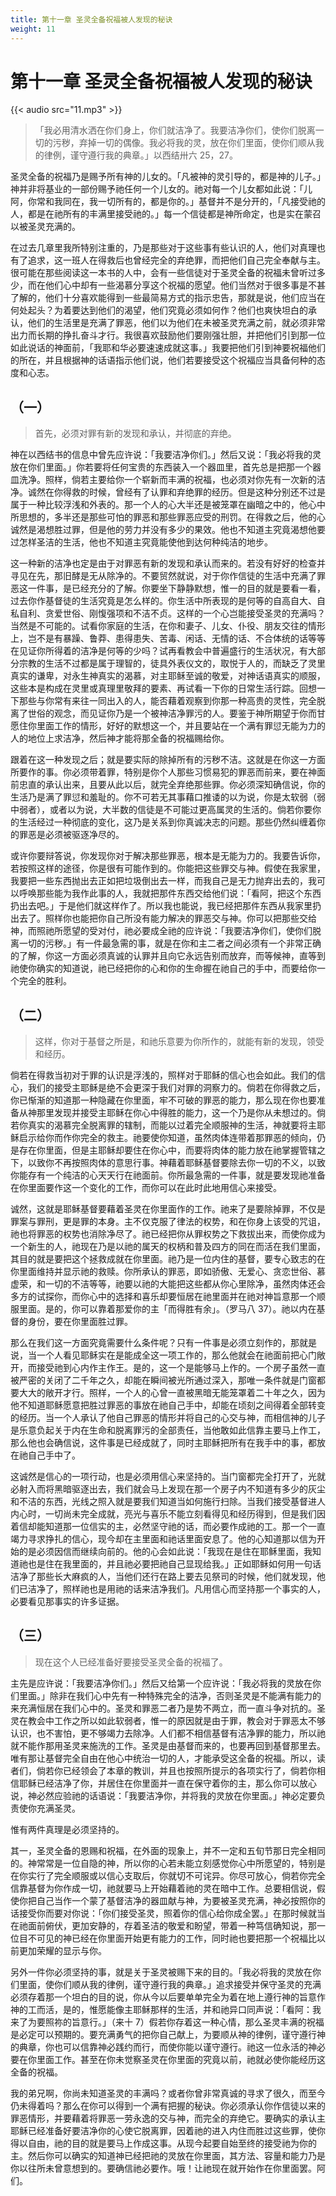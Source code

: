 ```yaml
---
title: 第十一章 圣灵全备祝福被人发现的秘诀
weight: 11
---
```


# 第十一章 圣灵全备祝福被人发现的秘诀
{{< audio src="11.mp3" >}}

> 「我必用清水洒在你们身上，你们就洁净了。我要洁净你们，使你们脱离一切的污秽，弃掉一切的偶像。我必将我的灵，放在你们里面，使你们顺从我的律例，谨守遵行我的典章。」以西结卅六 25，27。

圣灵全备的祝福乃是赐予所有神的儿女的。「凡被神的灵引导的，都是神的儿子。」神并非将基业的一部份赐予祂任何一个儿女的。祂对每一个儿女都如此说：「儿阿，你常和我同在，我一切所有的，都是你的。」基督并不是分开的，「凡接受祂的人，都是在祂所有的丰满里接受祂的。」每一个信徒都是神所命定，也是实在蒙召以被圣灵充满的。

在过去几章里我所特别注重的，乃是那些对于这些事有些认识的人，他们对真理也有了追求，这一班人在得救后也曾经完全的弃绝罪，而把他们自己完全奉献与主。很可能在那些阅读这一本书的人中，会有一些信徒对于圣灵全备的祝福未曾听过多少，而在他们心中却有一些渴慕分享这个祝福的愿望。他们当然对于很多事是不甚了解的，他们十分喜欢能得到一些最简易方式的指示忠告，那就是说，他们应当在何处起头？为着要达到他们的渴望，他们究竟必须如何作？他们也爽快坦白的承认，他们的生活里是充满了罪恶，他们以为他们在未被圣灵充满之前，就必须非常出力而长期的挣扎奋斗才行。我很喜欢鼓励他们要刚强壮胆，并把他们引到那一位如此说话的神面前，「我耶和华必要速速成就这事。」我要把他们引到神要祝福他们的所在，并且根据神的话语指示他们说，他们若要接受这个祝福应当具备何种的态度和心志。

## （一）

> 首先，必须对罪有新的发现和承认，并彻底的弃绝。

神在以西结书的信息中曾先应许说：「我要洁净你们。」然后又说：「我必将我的灵放在你们里面。」你若要将任何宝贵的东西装入一个器皿里，首先总是把那一个器皿洗净。照样，倘若主要给你一个崭新而丰满的祝福，也必须对你先有一次新的洁净。诚然在你得救的时候，曾经有了认罪和弃绝罪的经历。但是这种分别还不过是属于一种比较浮浅和外表的。那一个人的心大半还是被笼罩在幽暗之中的，他心中所思想的，多半还是那些可怕的罪恶和那些罪恶应受的刑罚。在得救之后，他的心诚然是渴想胜过罪，但是他的劳力并没有多少的果效。他也不知道主究竟渴想他要过怎样圣洁的生活，他也不知道主究竟能使他到达何种纯洁的地步。

这一种新的洁净也定是由于对罪恶有新的发现和承认而来的。若没有好好的检查并寻见在先，那旧酵是无从除净的。不要贸然就说，对于你作信徒的生活中充满了罪恶这一件事，是已经充分的了解。你要坐下静静默想，惟一的目的就是要看一看，过去你作基督徒的生活究竟是怎么样的。你生活中所表现的是何等的自高自大、自私自利、贪爱世俗、刚愎强项和不洁不贞。这样的一个心岂能接受圣灵的充满吗？当然是不可能的。试看你家庭的生活，在你和妻子、儿女、仆役、朋友交往的情形上，岂不是有暴躁、鲁莽、患得患失、苦毒、闲话、无情的话、不合体统的话等等在见证你所得着的洁净是何等的少吗？试再看教会中普遍盛行的生活状况，有大部分宗教的生活不过都是属于理智的，徒具外表仪文的，取悦于人的，而缺乏了灵里真实的谦卑，对永生神真实的渴慕，对主耶稣至诚的敬爱，对神话语真实的顺服，这些本是构成在灵里或真理里敬拜的要素、再试看一下你的日常生活行踪。回想一下那些与你常有来往一同出入的人，能否藉着观察到你那一种高贵的灵性，完全脱离了世俗的观念，而见证你乃是一个被神洁净罪污的人。要鉴于神所期望于你而甘愿住你里面工作的情形，好好的默想这一个，并且要站在一个满有罪愆无能为力的人的地位上求洁净，然后神才能将那全备的祝福赐给你。

跟着在这一种发现之后；就是要实际的除掉所有的污秽不洁。这就是在你这一方面所要作的事。你必须带着罪，特别是你个人那些习惯易犯的罪恶而前来，要在神面前忠直的承认出来，且要从此以后，就完全弃绝那些罪。你必须深知确信说，你的生活乃是满了罪愆和羞耻的。你不可若无其事藉口推诿的以为说，你是太软弱（弱中弱者），或者以为说，大半数的信徒是不可能过更高属灵的生活的。倘若你要你的生活经过一种彻底的变化，这乃是关系到你真诚决志的问题。那些仍然纠缠着你的罪恶是必须被驱逐净尽的。

或许你要辩答说，你发现你对于解决那些罪恶，根本是无能为力的。我要告诉你，若按照这样的途径，你是很有可能作到的。你能把这些罪交与神。假使在我家里，我要把一些东西抛出去正如把垃圾倒出去一样，而我自己是无力抛弃出去的，我可以呼唤那些能为我作此事的人，我就把那件东西交给他们说：「看阿，把这个东西扔出去吧。」于是他们就这样作了。所以我也能说，我已经把那件东西从我家里扔出去了。照样你也能把你自己所没有能力解决的罪恶交与神。你可以把那些交给神，而照祂所愿望的受对付，祂必要成全祂的应许说：「我要洁净你们，使你们脱离一切的污秽。」有一件最急需的事，就是在你和主二者之间必须有一个非常正确的了解，你这一方面必须真诚的认罪并且向它永远告别而放弃，而等候神，直等到祂使你确实的知道说，祂已经把你的心和你的生命握在祂自己的手中，而要给你一个完全的胜利。

## （二）

> 这样，你对于基督之所是，和祂乐意要为你所作的，就能有新的发现，领受和经历。

倘若在得救当初对于罪的认识是浮浅的，照样对于耶稣的信心也会如此。我们的信心，我们的接受主耶稣是绝不会更深于我们对罪的洞察力的。倘若在你得救之后，你已惭渐的知道那一种隐藏在你里面，牢不可破的罪恶的能力，那么现在你也要准备从神那里发现并接受主耶稣在你心中得胜的能力，这一个乃是你从未想过的。倘若你真实的渴慕完全脱离罪的辖制，而能以过着完全顺服神的生活，神就要将主耶稣启示给你而作你完全的救主。祂要使你知道，虽然肉体连带着那罪恶的倾向，仍是存在你里面，但是主耶稣却要住在你心中，而要将肉体的能力放在祂掌握管辖之下，以致你不再按照肉体的意思行事。神藉着耶稣基督要除去你一切的不义，以致你能存有一个纯洁的心天天行在祂面前。你所最急需的一件事，就是要发现祂准备在你里面要作这一个变化的工作，而你可以在此时此地用信心来接受。

诚然，这就是耶稣基督要藉着圣灵在你里面作的工作。祂来了是要除掉罪，不仅是罪案与罪刑，更是罪的本身。主不仅克服了律法的权势，和在你身上该受的咒诅，祂也将罪恶的权势也消除净尽了。祂已经把你从罪权势之下救拔出来，而使你成为一个新生的人，祂现在乃是以祂的属天的权柄和普及四方的同在而活在我们里面，其目的就是要把这个拯救成就在你里面。祂乃是一位内住的基督，要专心致志的在你里面维持并显示祂的救赎。你所承认的罪恶，即如骄傲、无爱心、贪恋世俗、慕虚荣，和一切的不洁等等，祂要以祂的大能把这些都从你心里除净，虽然肉体还会多方的试探你，而你心中的选择和喜乐却要恒居在祂里面并在祂对神旨意那一个顺服里面。是的，你可以靠着那爱你的主「而得胜有余」。（罗马八 37）。祂以内在基督的身份，要在你里面胜过罪。

那么在我们这一方面究竟需要什么条件呢？只有一件事是必须立刻作的，那就是说，当一个人看见耶稣实在是能成全这一项工作的，那么他就会在祂面前把心门敞开，而接受祂到心内作主作王。是的，这一个是能够马上作的。一个房子虽然一直被严密的关闭了二千年之久，却能在瞬间被光所通过深入，那唯一条件就是门窗都要大大的敞开才行。照样，一个人的心曾一直被黑暗无能笼罩着二十年之久，因为他不知道耶稣愿意把胜过罪恶的事放在祂自己手中，却能在顷刻之间得着全部转变的经历。当一个人承认了他自己罪恶的情形并将自己的心交与神，而相信神的儿子是乐意负起关于内在生命和脱离罪污的全部责任，当他敢如此信靠主要马上作工，那么他也会确信说，这件事是已经成就了，同时主耶稣把所有在我手中的事，都放在祂自己手中了。

这诚然是信心的一项行动，也是必须用信心来坚持的。当门窗都完全打开了，光就必射入而将黑暗驱逐出去，我们就会马上发现在那一个房子内不知道有多少的灰尘和不洁的东西，光线之照入就是要我们知道当如何施行扫除。当我们接受基督进人内心时，一切尚未完全成就，亮光与喜乐不能立刻看得见和经历得到，但是我们因着信却能知道那一位信实的主，必然坚守祂的话，而必要作成祂的工。那一个一直竭力寻求挣扎的信心，现今却在主里面和祂话里面安息了。他的心知道那以信为开始的是必须因信而继续向前的。他的心会如此说：「我现在是住在耶稣里面，我知道祂也是住在我里面的，并且祂必要把祂自己显现给我。」正如耶稣如何用一句话洁净了那些长大麻疯的人，当他们还行在路上要去见祭司的时候，他们就发现，他们已洁净了，照样祂也是用祂的话来洁净我们。凡用信心而坚持那一个事实的人，必要看见那事实的许多证据。

## （三）

> 现在这个人已经准备好要接受圣灵全备的祝福了。

主先是应许说：「我要洁净你们。」然后又给第一个应许说：「我必将我的灵放在你们里面。」除非在我们心中先有一种特殊完全的洁净，否则圣灵是不能满有能力的来充满恒居在我们心中的。圣灵和罪恶二者乃是势不两立，而一直斗争对抗的。圣灵在教会中工作之所以如此软弱者，惟一的原因就是由于罪，教会对于罪恶太不够认识，也不害怕，更不够竭力去除净。人们都不相信基督有洁净罪的能力，所以祂就不能作那用圣灵来施洗的工作。圣灵是由基督而来的，也要再回到基督那里去。唯有那让基督完全自由在他心中统治一切的人，才能承受这全备的祝福。所以，读者们，倘若你已经领会了本章的教训，并且也按照所提示的各项实行了，倘若你相信耶稣已经洁净了你，并居住在你里面并一直在保守着你的主，那么你可以放心说，神必然应验祂的话语说：「我要洁净你，并将我的灵放在你里面。」神必定要负责使你充满圣灵。

惟有两件真理是必须坚持的。

其一，圣灵全备的恩赐和祝福，在外面的现象上，并不一定和五旬节那日完全相同的。神常常是一位自隐的神，所以你的心若未能立刻感觉你心中所愿望的，特别是在你实行了完全顺服或以信心支取后，你就切不可诧异。你尽可放心，倘若你完全信靠基督为你作成一切，祂就要马上开始藉着祂的灵在暗中工作。总要相信说，假使你把自己当作一个蒙了基督洁净的器皿献与神，为要被圣灵充满，神必按照你的话接受你而要对你说：「你们接受圣灵，照着你的信心给你成全罢。」在那时候就当在祂面前俯伏，更加安静的，存着圣洁的敬爱和盼望，带着一种笃信确知说，那一位目不可见的神已经在你里面开始更有能力的工作，同时祂也要把那一个祝福比以前更加荣耀的显示与你。

另外一件你必须坚持的事，就是关于圣灵被赐下来的目的。「我必将我的灵放在你们里面，使你们顺从我的律例，谨守遵行我的典章。」追求接受并保守圣灵的充满必须存着那一个坦白的目的说，你从今以后要单单完全为着在地上遵行神的旨意作神的工而活，是的，惟愿能像主耶稣那样的生活，并和祂异口同声说：「看阿：我来了为要照祢的旨意行。」（来十 7）假若你存着这一种心情，那么圣灵丰满的祝福是必定可以预期的。要充满勇气的把你自己献上，为要顺从神的律例，谨守遵行神的典章，你也可以信靠神必践约而行，而使你能以谨守遵行。祂这一位永活的神必要在你里面工作。甚至在你未觉察圣灵在你里面的究竟以前，祂就必使你能经历这全备的祝福。

我的弟兄啊，你尚未知道圣灵的丰满吗？或者你曾非常真诚的寻求了很久，而至今仍未得着吗？那么在你可以得到一个满有把握的秘诀。你必须承认你作信徒以来的罪恶情形，并要藉着将罪恶一劳永逸的交与神，而完全的弃绝它。要确实的承认主耶稣已经准备好要洁净你的心使它脱离罪，因着祂的进入内住而胜过这些罪，使你得以自由，祂的目的就是要马上作成这事。从现今起要自始至终的接受祂为你的主。然后你可以确实的知道神已经把祂的灵放在你里面，其方法、容量和能力乃是你以往所未曾意想到的。要确信祂必要作。哦！让祂现在就开始作在你里面罢。阿们。
